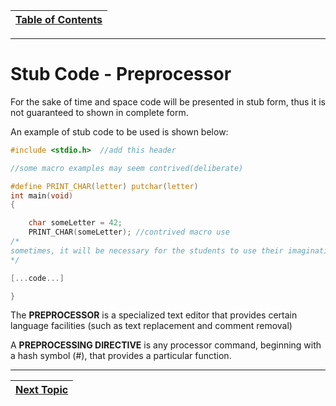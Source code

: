 |[Table of Contents](/00-Table-of-Contents.md)|
|---|

---

# Stub Code - Preprocessor

For the sake of time and space code will be presented in stub form, thus it is not guaranteed to shown in complete form.

An example of stub code to be used is shown below:

```c
#include <stdio.h>  //add this header

//some macro examples may seem contrived(deliberate)

#define PRINT_CHAR(letter) putchar(letter)
int main(void)
{

    char someLetter = 42;
    PRINT_CHAR(someLetter); //contrived macro use
/*
sometimes, it will be necessary for the students to use their imagination as to genuine implementations
*/

[...code...]

}
```

The **PREPROCESSOR** is a specialized text editor that provides certain language facilities \(such as text replacement and comment removal\)

A **PREPROCESSING DIRECTIVE** is any processor command, beginning with a hash symbol \(\#\), that provides a particular function.

---

|[Next Topic](/10_Preprocessor/03_directives.md)|
|---|
